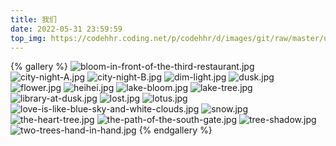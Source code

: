 ```yaml
---
title: 我们
date: 2022-05-31 23:59:59
top_img: https://codehhr.coding.net/p/codehhr/d/images/git/raw/master/us/dim-light.jpg
---
```


{% gallery %}
![bloom-in-front-of-the-third-restaurant.jpg](https://codehhr.coding.net/p/codehhr/d/images/git/raw/master/us/bloom-in-front-of-the-third-restaurant.jpg)
![city-night-A.jpg](https://codehhr.coding.net/p/codehhr/d/images/git/raw/master/us/city-night-A.jpg)
![city-night-B.jpg](https://codehhr.coding.net/p/codehhr/d/images/git/raw/master/us/city-night-B.jpg)
![dim-light.jpg](https://codehhr.coding.net/p/codehhr/d/images/git/raw/master/us/dim-light.jpg)
![dusk.jpg](https://codehhr.coding.net/p/codehhr/d/images/git/raw/master/us/dusk.jpg)
![flower.jpg](https://codehhr.coding.net/p/codehhr/d/images/git/raw/master/us/flower.jpg)
![heihei.jpg](https://codehhr.coding.net/p/codehhr/d/images/git/raw/master/us/heihei.jpg)
![lake-bloom.jpg](https://codehhr.coding.net/p/codehhr/d/images/git/raw/master/us/lake-bloom.jpg)
![lake-tree.jpg](https://codehhr.coding.net/p/codehhr/d/images/git/raw/master/us/lake-tree.jpg)
![library-at-dusk.jpg](https://codehhr.coding.net/p/codehhr/d/images/git/raw/master/us/library-at-dusk.jpg)
![lost.jpg](https://codehhr.coding.net/p/codehhr/d/images/git/raw/master/us/lost.jpg)
![lotus.jpg](https://codehhr.coding.net/p/codehhr/d/images/git/raw/master/us/lotus.jpg)
![love-is-like-blue-sky-and-white-clouds.jpg](https://codehhr.coding.net/p/codehhr/d/images/git/raw/master/us/love-is-like-blue-sky-and-white-clouds.jpg)
![snow.jpg](https://codehhr.coding.net/p/codehhr/d/images/git/raw/master/us/snow.jpg)
![the-heart-tree.jpg](https://codehhr.coding.net/p/codehhr/d/images/git/raw/master/us/the-heart-tree.jpg)
![the-path-of-the-south-gate.jpg](https://codehhr.coding.net/p/codehhr/d/images/git/raw/master/us/the-path-of-the-south-gate.jpg)
![tree-shadow.jpg](https://codehhr.coding.net/p/codehhr/d/images/git/raw/master/us/tree-shadow.jpg)
![two-trees-hand-in-hand.jpg](https://codehhr.coding.net/p/codehhr/d/images/git/raw/master/us/two-trees-hand-in-hand.jpg)
{% endgallery %}
